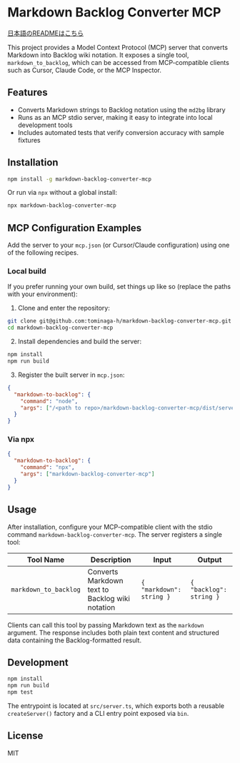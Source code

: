 # Markdown Backlog Converter MCP
[日本語のREADMEはこちら](README.ja.md)

This project provides a Model Context Protocol (MCP) server that converts Markdown into Backlog wiki notation. It exposes a single tool, `markdown_to_backlog`, which can be accessed from MCP-compatible clients such as Cursor, Claude Code, or the MCP Inspector.

## Features
- Converts Markdown strings to Backlog notation using the `md2bg` library
- Runs as an MCP stdio server, making it easy to integrate into local development tools
- Includes automated tests that verify conversion accuracy with sample fixtures

## Installation
```bash
npm install -g markdown-backlog-converter-mcp
```

Or run via `npx` without a global install:
```bash
npx markdown-backlog-converter-mcp
```

## MCP Configuration Examples
Add the server to your `mcp.json` (or Cursor/Claude configuration) using one of the following recipes.

### Local build
If you prefer running your own build, set things up like so (replace the paths with your environment):

1. Clone and enter the repository:

```bash
git clone git@github.com:tominaga-h/markdown-backlog-converter-mcp.git
cd markdown-backlog-converter-mcp
```

2. Install dependencies and build the server:

```bash
npm install
npm run build
```

3. Register the built server in `mcp.json`:

```json
{
  "markdown-to-backlog": {
    "command": "node",
    "args": ["/<path to repo>/markdown-backlog-converter-mcp/dist/server.js"]
  }
}
```

### Via npx

```json
{
  "markdown-to-backlog": {
    "command": "npx",
    "args": ["markdown-backlog-converter-mcp"]
  }
}
```

## Usage
After installation, configure your MCP-compatible client with the stdio command `markdown-backlog-converter-mcp`. The server registers a single tool:

| Tool Name | Description | Input | Output |
|-----------|-------------|-------|--------|
| `markdown_to_backlog` | Converts Markdown text to Backlog wiki notation | `{ "markdown": string }` | `{ "backlog": string }` |

Clients can call this tool by passing Markdown text as the `markdown` argument. The response includes both plain text content and structured data containing the Backlog-formatted result.

## Development
```bash
npm install
npm run build
npm test
```

The entrypoint is located at `src/server.ts`, which exports both a reusable `createServer()` factory and a CLI entry point exposed via `bin`.

## License
MIT
